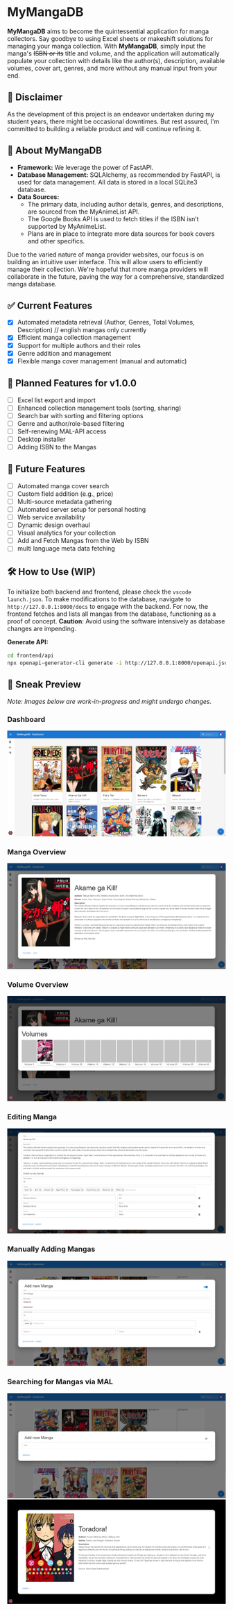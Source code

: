 # MyMangaDB

**MyMangaDB** aims to become the quintessential application for manga collectors. Say goodbye to using Excel sheets or makeshift solutions for managing your manga collection. With **MyMangaDB**, simply input the manga's ~~ISBN or its~~ title and volume, and the application will automatically populate your collection with details like the author(s), description, available volumes, cover art, genres, and more without any manual input from your end.

## 🔔 Disclaimer

As the development of this project is an endeavor undertaken during my student years, there might be occasional downtimes. But rest assured, I'm committed to building a reliable product and will continue refining it.

## 📖 About MyMangaDB

- **Framework:** We leverage the power of FastAPI.
- **Database Management:** SQLAlchemy, as recommended by FastAPI, is used for data management. All data is stored in a local SQLite3 database.
- **Data Sources:**
  - The primary data, including author details, genres, and descriptions, are sourced from the MyAnimeList API.
  - The Google Books API is used to fetch titles if the ISBN isn’t supported by MyAnimeList.
  - Plans are in place to integrate more data sources for book covers and other specifics.

Due to the varied nature of manga provider websites, our focus is on building an intuitive user interface. This will allow users to efficiently manage their collection. We're hopeful that more manga providers will collaborate in the future, paving the way for a comprehensive, standardized manga database.

## ✅ Current Features

- [x] Automated metadata retrieval (Author, Genres, Total Volumes, Description) // english mangas only currently
- [x] Efficient manga collection management
- [x] Support for multiple authors and their roles
- [x] Genre addition and management
- [x] Flexible manga cover management (manual and automatic)

## 📅 Planned Features for v1.0.0

- [ ] Excel list export and import
- [ ] Enhanced collection management tools (sorting, sharing)
- [ ] Search bar with sorting and filtering options
- [ ] Genre and author/role-based filtering
- [ ] Self-renewing MAL-API access
- [ ] Desktop installer
- [ ] Adding ISBN to the Mangas

## 🚀 Future Features

- [ ] Automated manga cover search
- [ ] Custom field addition (e.g., price)
- [ ] Multi-source metadata gathering
- [ ] Automated server setup for personal hosting
- [ ] Web service availability
- [ ] Dynamic design overhaul
- [ ] Visual analytics for your collection
- [ ] Add and Fetch Mangas from the Web by ISBN
- [ ] multi language meta data fetching

## 🛠️ How to Use (WIP)

To initialize both backend and frontend, please check the `vscode launch.json`. To make modifications to the database, navigate to `http://127.0.0.1:8000/docs` to engage with the backend. For now, the frontend fetches and lists all mangas from the database, functioning as a proof of concept. **Caution**: Avoid using the software intensively as database changes are impending.

**Generate API:**
```bash
cd frontend/api
npx openapi-generator-cli generate -i http://127.0.0.1:8000/openapi.json -g typescript-fetch
```

## 📸 Sneak Preview

*Note: Images below are work-in-progress and might undergo changes.*

### Dashboard
![Dashboard](https://raw.githubusercontent.com/FabianRolfMatthiasNoll/MyMangaDB/master/screenshots/dashboard.png)
### Manga Overview
![Manga Overview](https://raw.githubusercontent.com/FabianRolfMatthiasNoll/MyMangaDB/master/screenshots/manga_overview.png)
### Volume Overview
![Volume Overview](https://raw.githubusercontent.com/FabianRolfMatthiasNoll/MyMangaDB/master/screenshots/volume_overview.png)
### Editing Manga
![Editing Manga](https://github.com/FabianRolfMatthiasNoll/MyMangaDB/blob/master/screenshots/manga_editing.png?raw=true)
### Manually Adding Mangas
![Adding Manga Manually](https://github.com/FabianRolfMatthiasNoll/MyMangaDB/blob/master/screenshots/adding_manga_manual.png?raw=true)
### Searching for Mangas via MAL
![MAL Search](https://github.com/FabianRolfMatthiasNoll/MyMangaDB/blob/master/screenshots/myanimelist_search.png?raw=true)
![MAL Search Preview](https://github.com/FabianRolfMatthiasNoll/MyMangaDB/blob/master/screenshots/myanimelist_search_preview.png?raw=true)
